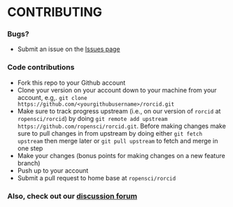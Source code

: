 # CONTRIBUTING #

### Bugs?

* Submit an issue on the [Issues page](https://github.com/ropensci/rorcid/issues)

### Code contributions

* Fork this repo to your Github account
* Clone your version on your account down to your machine from your account, e.g,. `git clone https://github.com/<yourgithubusername>/rorcid.git`
* Make sure to track progress upstream (i.e., on our version of `rorcid` at `ropensci/rorcid`) by doing `git remote add upstream https://github.com/ropensci/rorcid.git`. Before making changes make sure to pull changes in from upstream by doing either `git fetch upstream` then merge later or `git pull upstream` to fetch and merge in one step
* Make your changes (bonus points for making changes on a new feature branch)
* Push up to your account
* Submit a pull request to home base at `ropensci/rorcid`

### Also, check out our [discussion forum](https://discuss.ropensci.org)
